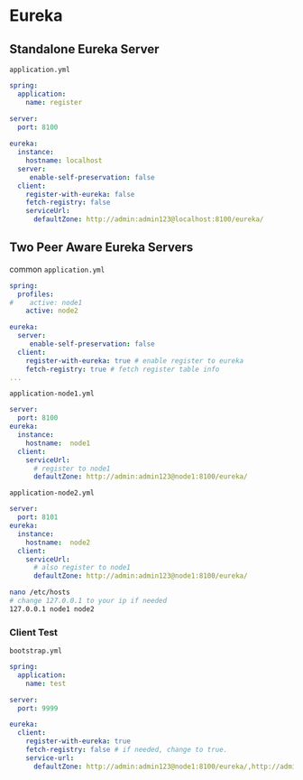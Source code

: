 # Eureka

## Standalone Eureka Server
``application.yml``
```yaml
spring:
  application:
    name: register

server:
  port: 8100
  
eureka:
  instance:
    hostname: localhost
  server:
     enable-self-preservation: false
  client:
    register-with-eureka: false
    fetch-registry: false
    serviceUrl:
      defaultZone: http://admin:admin123@localhost:8100/eureka/
```

## Two Peer Aware Eureka Servers
common ``application.yml``
```yaml
spring:
  profiles:
#    active: node1
    active: node2

eureka:
  server:
     enable-self-preservation: false 
  client:
    register-with-eureka: true # enable register to eureka
    fetch-registry: true # fetch register table info
...    
```
``application-node1.yml``
```yaml
server:
  port: 8100
eureka:
  instance:
    hostname:  node1
  client:
    serviceUrl:
      # register to node1
      defaultZone: http://admin:admin123@node1:8100/eureka/
```
``application-node2.yml``
```yaml
server:
  port: 8101
eureka:
  instance:
    hostname:  node2
  client:
    serviceUrl:
      # also register to node1
      defaultZone: http://admin:admin123@node1:8100/eureka/
```

```bash
nano /etc/hosts
# change 127.0.0.1 to your ip if needed
127.0.0.1 node1 node2
```

### Client Test
``bootstrap.yml``
```yaml
spring:
  application:
    name: test

server:
  port: 9999

eureka:
  client:
    register-with-eureka: true
    fetch-registry: false # if needed, change to true.
    service-url:
      defaultZone: http://admin:admin123@node1:8100/eureka/,http://admin:admin123@node2:8101/eureka/
```